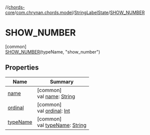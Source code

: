 //[chords-core](../../../../index.md)/[com.chrynan.chords.model](../../index.md)/[StringLabelState](../index.md)/[SHOW_NUMBER](index.md)

# SHOW_NUMBER

[common]\
[SHOW_NUMBER](index.md)(typeName, "show_number")

## Properties

| Name | Summary |
|---|---|
| [name](index.md#-372974862%2FProperties%2F1723987581) | [common]<br>val [name](index.md#-372974862%2FProperties%2F1723987581): [String](https://kotlinlang.org/api/latest/jvm/stdlib/kotlin/-string/index.html) |
| [ordinal](index.md#-739389684%2FProperties%2F1723987581) | [common]<br>val [ordinal](index.md#-739389684%2FProperties%2F1723987581): [Int](https://kotlinlang.org/api/latest/jvm/stdlib/kotlin/-int/index.html) |
| [typeName](../type-name.md) | [common]<br>val [typeName](../type-name.md): [String](https://kotlinlang.org/api/latest/jvm/stdlib/kotlin/-string/index.html) |
